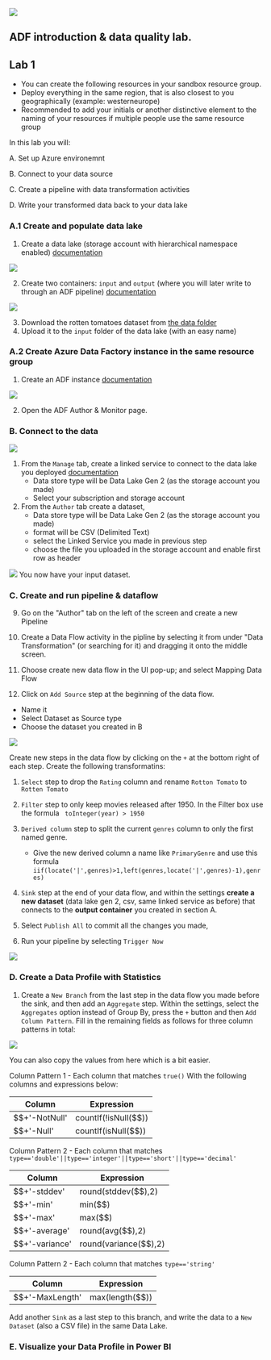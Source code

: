 ![](https://github.com/iuliaferoli/ADF_workshop/blob/master/img/banner.png?raw=true)

## ADF introduction & data quality lab.
## Lab 1


* You can create the following resources in your sandbox resource group.
* Deploy everything in the same region, that is also closest to you geographically (example: westerneurope)
* Recommended to add your initials or another distinctive element to the naming of your resources if multiple people use the same resource group

In this lab you will:

A. Set up Azure environemnt

B. Connect to your data source

C. Create a pipeline with data transformation activities

D. Write your transformed data back to your data lake

### A.1 Create and populate data lake

1. Create a data lake (storage account with hierarchical namespace enabled) [documentation](https://docs.microsoft.com/en-us/azure/storage/common/storage-account-create?tabs=azure-portal#create-a-storage-account)

![](https://github.com/iuliaferoli/ADF_workshop/blob/master/img/createstorage.PNG?raw=true)

2. Create two containers: `input` and `output` (where you will later write to through an ADF pipeline) [documentation](https://docs.microsoft.com/en-us/azure/data-factory/quickstart-create-data-factory-portal#create-a-blob-container)

![](https://github.com/iuliaferoli/ADF_workshop/blob/master/img/createcontainers.png?raw=true)    

3. Download the rotten tomatoes dataset from [the data folder](https://github.com/iuliaferoli/ADF_workshop/blob/master/data/all_movie.csv)
4. Upload it to the `input` folder of the data lake (with an easy name)
    
### A.2 Create Azure Data Factory instance in the same resource group
1. Create an ADF instance [documentation](https://docs.microsoft.com/en-us/azure/data-factory/quickstart-create-data-factory-portal#create-a-data-factory)

![](https://github.com/iuliaferoli/ADF_workshop/blob/master/img/createadf.PNG?raw=true)

2. Open the ADF Author & Monitor page.

### B. Connect to the data

![](https://github.com/iuliaferoli/ADF_workshop/blob/master/img/createinadf.png?raw=true)

1. From the `Manage` tab, create a linked service to connect to the data lake you deployed [documentation](https://docs.microsoft.com/en-us/azure/data-factory/quickstart-create-data-factory-portal#create-a-linked-service)
    * Data store type will be Data Lake Gen 2 (as the storage account you made)
    * Select your subscription and storage account
2. From the `Author` tab create a dataset, 
    * Data store type will be Data Lake Gen 2 (as the storage account you made)
    * format will be CSV (Delimited Text)
    * select the Linked Service you made in previous step
    * choose the file you uploaded in the storage account and enable first row as header
    
![](https://github.com/iuliaferoli/ADF_workshop/blob/master/img/createdataset.PNG?raw=true)
You now have your input dataset.

### C. Create and run pipeline & dataflow

9. Go on the "Author" tab on the left of the screen and create a new Pipeline
10. Create a Data Flow activity in the pipline by selecting it from under "Data Transformation" (or searching for it) and dragging it onto the middle screen.

11. Choose create new data flow in the UI pop-up; and select Mapping Data Flow
12. Click on `Add Source` step at the beginning of the data flow.
* Name it
* Select Dataset as Source type
* Choose the dataset you created in B

![](https://github.com/iuliaferoli/ADF_workshop/blob/master/img/createdataflow.png?raw=true)

Create new steps in the data flow by clicking on the `+` at the bottom right of each step.
Create the following transformatins:
1. `Select` step to drop the `Rating` column and rename `Rotton Tomato` to `Rotten Tomato`
2. `Filter` step to only keep movies released after 1950. In the Filter box use the formula ` toInteger(year) > 1950`
3. `Derived column` step to split the current `genres` column to only the first named genre. 
    * Give the new derived column a name like `PrimaryGenre` and use this formula `iif(locate('|',genres)>1,left(genres,locate('|',genres)-1),genres)`

4. `Sink` step at the end of your data flow, and within the settings **create a new dataset** (data lake gen 2, csv, same linked service as before) that connects to the **output container** you created in section A. 

5. Select ```Publish All``` to commit all the changes you made, 
6. Run your pipeline by selecting ```Trigger Now```

![](https://github.com/iuliaferoli/ADF_workshop/blob/master/img/triggernow.png?raw=true)
    
### D. Create a Data Profile with Statistics
1. Create a  ```New Branch``` from the last step in the data flow you made before the sink, and then add an ```Aggregate``` step. Within the settings, select the ```Aggregates``` option instead of Group By, press the ```+``` button and then ```Add Column Pattern```. Fill in the remaining fields as follows for three column patterns in total:

![](https://github.com/iuliaferoli/ADF_workshop/blob/master/img/summarystatistics.png?raw=true)

You can also copy the values from here which is a bit easier.

Column Pattern 1 - Each column that matches ```true()```
With the following columns and expressions below:

  | Column  | Expression |
  | ------------- | ------------- |
  | $$+'-NotNull'  | countIf(!isNull($$))  |
  | $$+'-Null'   | countIf(isNull($$)) | 

Column Pattern 2 - Each column that matches ```type=='double'||type=='integer'||type=='short'||type=='decimal'```

  | Column  | Expression |
   | ------------- | ------------- |
   | $$+'-stddev'  | round(stddev($$),2)  |
   | $$+'-min'   | min($$) | 
   | $$+'-max'   | max($$) |
   | $$+'-average'   | round(avg($$),2) |    
   | $$+'-variance'   | round(variance($$),2) |
    
Column Pattern 2 - Each column that matches ```type=='string'```
      
  | Column  | Expression |
   | ------------- | ------------- |
   | $$+'-MaxLength'  | max(length($$))  |
   
Add another ```Sink``` as a last step to this branch, and write the data to a ```New Dataset``` (also a CSV file) in the same Data Lake.

### E. Visualize your Data Profile in Power BI

   






